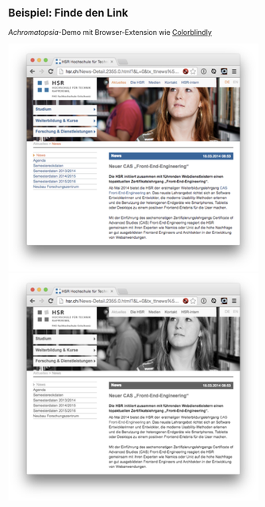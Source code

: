 ## Beispiel: Finde den Link

*Achromatopsia*-Demo mit Browser-Extension wie [Colorblindly](https://chrome.google.com/webstore/detail/colorblindly/floniaahmccleoclneebhhmnjgdfijgg)

![Alte HSR-Webseite](media/visual-hsr.png) <!-- .element class="custom-hsr" -->
![Alte HSR-Webseite mit simulierter Achromatopsia](media/visual-hsr-achromatopsia.png) <!-- .element class="custom-hsr" -->